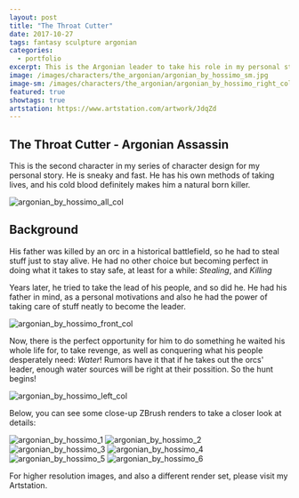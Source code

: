 ```yaml
---
layout: post
title: "The Throat Cutter"
date: 2017-10-27
tags: fantasy sculpture argonian
categories:
  - portfolio
excerpt: This is the Argonian leader to take his role in my personal story. No one sees him coming!
image: /images/characters/the_argonian/argonian_by_hossimo_sm.jpg 
image-sm: /images/characters/the_argonian/argonian_by_hossimo_right_col.jpg
featured: true
showtags: true
artstation: https://www.artstation.com/artwork/JdqZd
---
```




## The Throat Cutter - Argonian Assassin
  

This is the second character in my series of character design for my personal story. He is sneaky and fast. He has his own methods of taking lives, and his cold blood definitely makes him a natural born killer. 
  

<img src="/images/characters/the_argonian/argonian_by_hossimo_all_col.jpg" alt="argonian_by_hossimo_all_col" class="responsive">

  

## Background

  

His father was killed by an orc in a historical battlefield, so he had to steal stuff just to stay alive. He had no other choice but becoming perfect in doing what it takes to stay safe, at least for a while: *Stealing*, and *Killing*

Years later, he tried to take the lead of his people, and so did he. He had his father in mind, as a personal motivations and also he had the power of taking care of stuff neatly to become the leader.
  

<img src="/images/characters/the_argonian/argonian_by_hossimo_front_col.jpg" alt="argonian_by_hossimo_front_col" class="responsive">

  

Now, there is the perfect opportunity for him to do something he waited his whole life for, to take revenge, as well as conquering what his people desperately need: *Water*! Rumors have it that if he takes out the orcs' leader, enough water sources will be right at their possition. So the hunt begins!
  

<img src="/images/characters/the_argonian/argonian_by_hossimo_left_col.jpg" alt="argonian_by_hossimo_left_col" class="responsive">


  

Below, you can see some close-up ZBrush renders to take a closer look at details:

  

<img src="/images/characters/the_argonian/argonian_by_hossimo_1.jpg" alt="argonian_by_hossimo_1" class="responsive">
<img src="/images/characters/the_argonian/argonian_by_hossimo_2.jpg" alt="argonian_by_hossimo_2" class="responsive">
<img src="/images/characters/the_argonian/argonian_by_hossimo_3.jpg" alt="argonian_by_hossimo_3" class="responsive">
<img src="/images/characters/the_argonian/argonian_by_hossimo_4.jpg" alt="argonian_by_hossimo_4" class="responsive">
<img src="/images/characters/the_argonian/argonian_by_hossimo_5.jpg" alt="argonian_by_hossimo_5" class="responsive">
<img src="/images/characters/the_argonian/argonian_by_hossimo_6.jpg" alt="argonian_by_hossimo_6" class="responsive">



For higher resolution images, and also a different render set, please visit my Artstation.